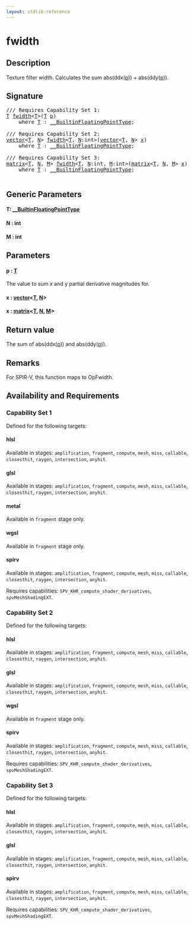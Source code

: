 ```yaml
---
layout: stdlib-reference
---
```


# fwidth

## Description

Texture filter width.
Calculates the sum abs(ddx(<span class='code'><a href="fwidth#decl-p" class="code_param">p</a></span>)) + abs(ddy(<span class='code'><a href="fwidth#decl-p" class="code_param">p</a></span>)).



## Signature 

<pre>
/// Requires Capability Set 1:
<a href="fwidth#typeparam-T" class="code_type">T</a> <a href="fwidth">fwidth</a>&lt;<a href="fwidth#typeparam-T" class="code_type">T</a>&gt;(<a href="fwidth#typeparam-T" class="code_type">T</a> <a href="fwidth#decl-p" class="code_param">p</a>)
    <span class='code_keyword'>where</span> <a href="fwidth#typeparam-T" class="code_type">T</a> : <a href="../interfaces/0_builtinfloatingpointtype-029hm/index" class="code_type">__BuiltinFloatingPointType</a>;

/// Requires Capability Set 2:
<a href="../types/vector/index" class="code_type">vector</a>&lt;<a href="fwidth#typeparam-T" class="code_type">T</a>, <a href="fwidth#decl-N" class="code_var">N</a>&gt; <a href="fwidth">fwidth</a>&lt;<a href="fwidth#typeparam-T" class="code_type">T</a>, <a href="fwidth#decl-N" class="code_var">N</a>:<span class="code_keyword">int</span>&gt;(<a href="../types/vector/index" class="code_type">vector</a>&lt;<a href="fwidth#typeparam-T" class="code_type">T</a>, <a href="fwidth#decl-N" class="code_var">N</a>&gt; <a href="fwidth#decl-x" class="code_param">x</a>)
    <span class='code_keyword'>where</span> <a href="fwidth#typeparam-T" class="code_type">T</a> : <a href="../interfaces/0_builtinfloatingpointtype-029hm/index" class="code_type">__BuiltinFloatingPointType</a>;

/// Requires Capability Set 3:
<a href="../types/matrix/index" class="code_type">matrix</a>&lt;<a href="fwidth#typeparam-T" class="code_type">T</a>, <a href="fwidth#decl-N" class="code_var">N</a>, <a href="fwidth#decl-M" class="code_var">M</a>&gt; <a href="fwidth">fwidth</a>&lt;<a href="fwidth#typeparam-T" class="code_type">T</a>, <a href="fwidth#decl-N" class="code_var">N</a>:<span class="code_keyword">int</span>, <a href="fwidth#decl-M" class="code_var">M</a>:<span class="code_keyword">int</span>&gt;(<a href="../types/matrix/index" class="code_type">matrix</a>&lt;<a href="fwidth#typeparam-T" class="code_type">T</a>, <a href="fwidth#decl-N" class="code_var">N</a>, <a href="fwidth#decl-M" class="code_var">M</a>&gt; <a href="fwidth#decl-x" class="code_param">x</a>)
    <span class='code_keyword'>where</span> <a href="fwidth#typeparam-T" class="code_type">T</a> : <a href="../interfaces/0_builtinfloatingpointtype-029hm/index" class="code_type">__BuiltinFloatingPointType</a>;

</pre>

## Generic Parameters

####  <a id="typeparam-T"></a>T: [\_\_BuiltinFloatingPointType](../interfaces/0_builtinfloatingpointtype-029hm/index)
####  <a id="decl-N"></a>N  : int
####  <a id="decl-M"></a>M  : int

## Parameters

####  <a id="decl-p"></a>p  : [T](fwidth#typeparam-T)
The value to sum x and y partial derivative magnitudes for.

####  <a id="decl-x"></a>x  : [vector](../types/vector/index)\<[T](../types/vector/index#typeparam-T), [N](../types/vector/index#decl-N)\>
####  <a id="decl-x"></a>x  : [matrix](../types/matrix/index)\<[T](), [N](../types/matrix/index#decl-N), [M](../types/matrix/index#decl-M)\>

## Return value
The sum of abs(ddx(<span class='code'><a href="fwidth#decl-p" class="code_param">p</a></span>)) and abs(ddy(<span class='code'><a href="fwidth#decl-p" class="code_param">p</a></span>)).

## Remarks
For SPIR-V, this function maps to <span class='code'>OpFwidth</span>.


## Availability and Requirements

### Capability Set 1

Defined for the following targets:

#### hlsl
Available in stages: `amplification`, `fragment`, `compute`, `mesh`, `miss`, `callable`, `closesthit`, `raygen`, `intersection`, `anyhit`.

#### glsl
Available in stages: `amplification`, `fragment`, `compute`, `mesh`, `miss`, `callable`, `closesthit`, `raygen`, `intersection`, `anyhit`.

#### metal
Available in `fragment` stage only.

#### wgsl
Available in `fragment` stage only.

#### spirv
Available in stages: `amplification`, `fragment`, `compute`, `mesh`, `miss`, `callable`, `closesthit`, `raygen`, `intersection`, `anyhit`.

Requires capabilities: `SPV_KHR_compute_shader_derivatives`, `spvMeshShadingEXT`.

### Capability Set 2

Defined for the following targets:

#### hlsl
Available in stages: `amplification`, `fragment`, `compute`, `mesh`, `miss`, `callable`, `closesthit`, `raygen`, `intersection`, `anyhit`.

#### glsl
Available in stages: `amplification`, `fragment`, `compute`, `mesh`, `miss`, `callable`, `closesthit`, `raygen`, `intersection`, `anyhit`.

#### wgsl
Available in `fragment` stage only.

#### spirv
Available in stages: `amplification`, `fragment`, `compute`, `mesh`, `miss`, `callable`, `closesthit`, `raygen`, `intersection`, `anyhit`.

Requires capabilities: `SPV_KHR_compute_shader_derivatives`, `spvMeshShadingEXT`.

### Capability Set 3

Defined for the following targets:

#### hlsl
Available in stages: `amplification`, `fragment`, `compute`, `mesh`, `miss`, `callable`, `closesthit`, `raygen`, `intersection`, `anyhit`.

#### glsl
Available in stages: `amplification`, `fragment`, `compute`, `mesh`, `miss`, `callable`, `closesthit`, `raygen`, `intersection`, `anyhit`.

#### spirv
Available in stages: `amplification`, `fragment`, `compute`, `mesh`, `miss`, `callable`, `closesthit`, `raygen`, `intersection`, `anyhit`.

Requires capabilities: `SPV_KHR_compute_shader_derivatives`, `spvMeshShadingEXT`.



